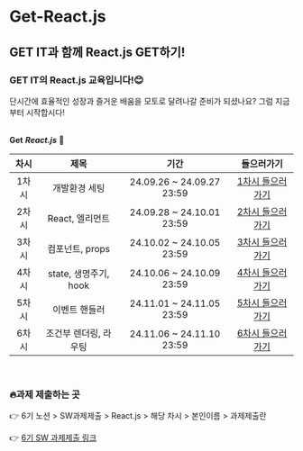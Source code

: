 # Get-React.js
## GET IT과 함께 React.js GET하기!

### GET IT의 React.js 교육입니다!😊 

단시간에 효율적인 성장과 즐거운 배움을 모토로 달려나갈 준비가 되셨나요?
그럼 지금부터 시작합시다!
<br/><br/>

**Get** **_React.js_** 👊

|차시|제목|기간|들으러가기|
|:---:|:---:|:---:|:---:|
|1차시|개발환경 세팅|24.09.26 ~ 24.09.27 23:59|[1차시 들으러가기](https://github.com/getit-knu/Get-React.js/tree/main/1%EC%B0%A8%EC%8B%9C)|
|2차시|React, 엘리먼트|24.09.28 ~ 24.10.01 23:59|[2차시 들으러가기](https://github.com/getit-knu/Get-React.js/tree/main/2%EC%B0%A8%EC%8B%9C)|
|3차시|컴포넌트, props|24.10.02 ~ 24.10.05 23:59|[3차시 들으러가기](https://github.com/getit-knu/Get-React.js/tree/main/3%EC%B0%A8%EC%8B%9C)|
|4차시|state, 생명주기, hook|24.10.06 ~ 24.10.09 23:59|[4차시 들으러가기](https://github.com/getit-knu/Get-React.js/tree/main/4%EC%B0%A8%EC%8B%9C)|
|5차시|이벤트 핸들러|24.11.01 ~ 24.11.05 23:59|[5차시 들으러가기](https://github.com/getit-knu/Get-React.js/tree/main/5%EC%B0%A8%EC%8B%9C)|
|6차시|조건부 렌더링, 라우팅|24.11.06 ~ 24.11.10 23:59|[6차시 들으러가기](https://github.com/getit-knu/Get-React.js/tree/main/6%EC%B0%A8%EC%8B%9C)|



<br/>

### 🔥과제 제출하는 곳 
👉 6기 노션 > SW과제제출 > React.js > 해당 차시 > 본인이름 > 과제제출란

👉 [6기 SW 과제제출 링크](https://www.notion.so/SW-8502eeef321b43e2ad13ece0f626be33)
